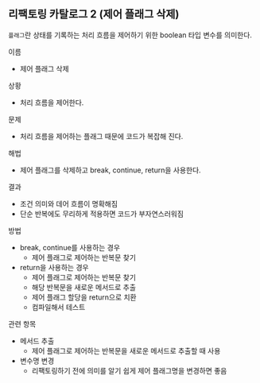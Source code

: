 ## 리팩토링 카탈로그 2 (제어 플래그 삭제)
`플래그`란 상태를 기록하는 처리 흐름을 제어하기 위한 boolean 타입 변수를 의미한다.  

이름
 - 제어 플래그 삭제  
  
상황
 - 처리 흐름을 제어한다.  
 
문제
 - 처리 흐름을 제어하는 플래그 때문에 코드가 복잡해 진다.  

해법
 - 제어 플래그를 삭제하고 break, continue, return을 사용한다.  
 
결과
 - 조건 의미와 데어 흐름이 명확해짐
 - 단순 반복에도 무리하게 적용하면 코드가 부자연스러워짐  

방법
 - break, continue를 사용하는 경우
  	- 제어 플래그로 제어하는 반복문 찾기
 - return을 사용하는 경우
 	- 제어 플래그로 제어하는 반복문 찾기
 	- 해당 반복문을 새로운 메서드로 추출
 	- 제어 플래그 할당을  return으로 치환
 	- 컴파일해서 테스트

관련 항목
 - 메서드 추출
 	- 제어 플래그로 제어하는 반복문을 새로운 메서드로 추출할 때 사용
 - 변수명 변경
 	- 리팩토링하기 전에 의미를 알기 쉽게 제어 플래그명을 변경하면 좋음